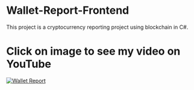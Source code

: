 # Wallet-Report-Frontend
This project is a cryptocurrency reporting project using blockchain in C#.

# Click on image to see my video on YouTube

[![Wallet Report](https://img.youtube.com/vi/TBk6ylz5OfE/0.jpg)](https://www.youtube.com/watch?v=TBk6ylz5OfE&list=PL7EVq_Zas9th18LSx4yhCY0VZWEIhmEuQ)
